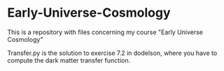 # Early-Universe-Cosmology

This is a repository with files concerning my course "Early Universe Cosmology"

Transfer.py is the solution to exercise 7.2 in dodelson, where you have to compute the dark matter transfer function. 
